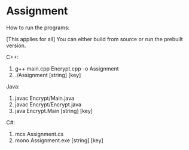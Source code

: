 # Assignment

How to run the programs:

[This applies for all] You can either build from source or run the prebuilt version.



C++:


1. g++ main.cpp Encrypt.cpp -o Assignment
2. ./Assignment [string] [key]



Java:


1. javac Encrypt/Main.java
2. javac Encrypt/Encrypt.java
3. java Encrypt.Main [string] [key]



C#:


1. mcs Assignment.cs
2. mono Assignment.exe [string] [key]
